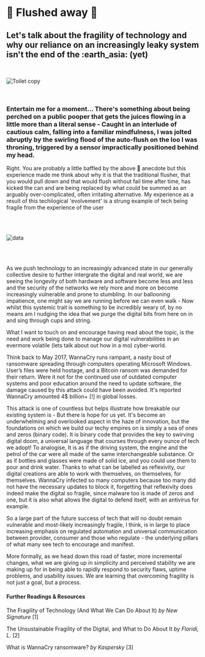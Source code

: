 # <h1><strong> :toilet: Flushed away :floppy_disk: </strong></h1>

<h2>Let's talk about the fragility of technology and why our reliance on an increasingly leaky system isn't the end of the  :earth_asia:  (yet)</h2>

<br />

![Toilet copy](https://user-images.githubusercontent.com/94390271/142294397-13679336-a9e5-4558-8afe-b9ee6a94433d.png)

<br />

<h3>Entertain me for a moment... There's something about being perched on a public pooper that gets the juices flowing in a little more than a literal sense - Caught in an interlude of cautious calm, falling into a familiar mindfulness, I was jolted abruptly by the swirling flood of the auto-flush on the loo I was throning, triggered by a sensor impractically positioned behind my head.</h3>

<p1>Right. You are probably a little baffled by the above :shit: anecdote but this experience made me think about why it is that the traditional flusher, that you would pull down and that would flush without fail time after time, has kicked the can and are being replaced by what could be summed as an arguably over-complicated, often irritating alternative. My experience as a result of this techilogical 'evolvement' is a strung example of tech being fragile from the experience of the user

  <br />
  <br />
  
![data](https://user-images.githubusercontent.com/94390271/142298933-629e9ba0-77f2-4d8b-a9bc-04a1a7276b60.png)
  
  <br />
  <br />
  
  As we push technology to an increasingly advanced state in our generally collective desire to further intergrate the digital and real world, we are seeing the longevity of both hardware and software become less and less and the security of the networks we rely more and more on become increasingly vulnerable and prone to stumbling. In our ballooning impatience, one might say we are running before we can even walk - Now whilst this systemic trait is something to be incredibly weary of, by no means am I nudging the idea that we purge the digital bits from here on in and sing through cups and string. 
  
  What I want to touch on and encourage having read about the topic, is the need and work being done to manage our digital vulnerabilities in an evermore volatile (lets talk about out how in a mo) cyber-world.
  
  Think back to May 2017, WannaCry runs rampant, a nasty bout of ransomware spreading through computers operating Microsoft Windows. User’s files were held hostage, and a Bitcoin ransom was demanded for their return. Were it not for the continued use of outdated computer systems and poor education around the need to update software, the damage caused by this attack could have been avoided. It's reported WannaCry amounted 4$ billion+ [!] in global losses.
  
  This attack is one of countless but helps illustrate how breakable our existing system is - But there is hope for us yet. It's become an underwhelming and overlooked aspect in the haze of innovation, but the foundations on which we build our techy empires on is simply a sea of ones and zeros (binary code). It is binary code that provides the key to swirving digital doom, a universal language that courses through every ounce of tech we adopt! To analogise, It is as if the driving system, the engine and the petrol of the car were all made of the same interchangeable substance. Or as if bottles and glasses were made of solid ice, and you could use them to pour and drink water. Thanks to what can be labelled as reflexivity, our digital creations are able to work with themselves, on themselves, for themselves. WannaCry infected so many computers because too many did not have the necessary updates to block it, forgetting that reflexivity does indeed make the digital so fragile, since malware too is made of zeros and one, but it is also what allows the digital to defend itself, with an antivirus for example.
  
  So a large part of the future success of tech that will no doubt remain vulnerable and most-likely increasingly fragile, I think, is in large to place increasing emphasis on regulated automation and universal communication between provider, consumer and those who regulate - the underlying pillars of what many see tech to encourage and manifest.
  
  More formally, as we head down this road of faster, more incremental changes, what we are giving up in simplicity and perceived stability we are making up for in being able to rapidly respond to security flaws, uptime problems, and usability issues. We are learning that overcoming fragility is not just a goal, but a process.</p> 

<h4>Further Readings & Resources</h4> 

<p> The Fragility of Technology (And What We Can Do About It) <em>by New Signature</em> [1] </p> 
  
<p> The Unsustainable Fragility of the Digital, and What to Do About It <em>by Floridi, L.</em> [2] </p> 

<p> What is WannaCry ransomware? <em>by Kaspersky</em> [3]  </p> 
  
[1]:https://newsignature.com/articles/the-fragility-of-technology-and-what-we-can-do-about-it/ 
[2]:https://link.springer.com/article/10.1007/s13347-017-0280-4
[3]:https://www.kaspersky.co.uk/resource-center/threats/ransomware-wannacry
